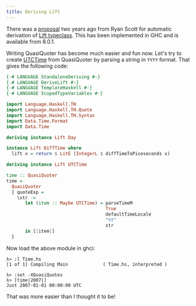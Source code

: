 ```yaml
---
title: Deriving Lift
---
```


There was a
[proposal](https://mail.haskell.org/pipermail/ghc-devs/2015-September/009838.html)
two years ago from Ryan Scott for automatic derivation of
[Lift typeclass](https://www.stackage.org/haddock/lts-7.19/template-haskell-2.11.0.0/Language-Haskell-TH-Syntax.html#t:Lift). This
has been implemented in GHC and is available from 8.0.1.

Writing QuasiQuoter has become much easier and fun now. Let's try to create [UTCTime](https://www.stackage.org/haddock/lts-6.17/time-1.5.0.1/Data-Time-Clock.html#t:UTCTime) from QuasiQuoter by parsing a string in `YYYY` format. That gives the following code:

``` haskell
{-# LANGUAGE StandaloneDeriving #-}
{-# LANGUAGE DeriveLift #-}
{-# LANGUAGE TemplateHaskell #-}
{-# LANGUAGE ScopedTypeVariables #-}

import Language.Haskell.TH
import Language.Haskell.TH.Quote
import Language.Haskell.TH.Syntax
import Data.Time.Format
import Data.Time

deriving instance Lift Day

instance Lift DiffTime where
  lift x = return $ LitE (IntegerL $ diffTimeToPicoseconds x)

deriving instance Lift UTCTime

time :: QuasiQuoter
time =
  QuasiQuoter
  { quoteExp =
    \str ->
       let (item :: Maybe UTCTime) = parseTimeM 
                                     True 
                                     defaultTimeLocale 
                                     "%Y" 
                                     str
       in [|item|]
  }
```

Now load the above module in ghci:

``` shellsession
λ> :l Time.hs
[1 of 1] Compiling Main             ( Time.hs, interpreted )

λ> :set -XQuasiQuotes
λ> [time|2007|]
Just 2007-01-01 00:00:00 UTC
```

That was more easier than I thought it to be!
